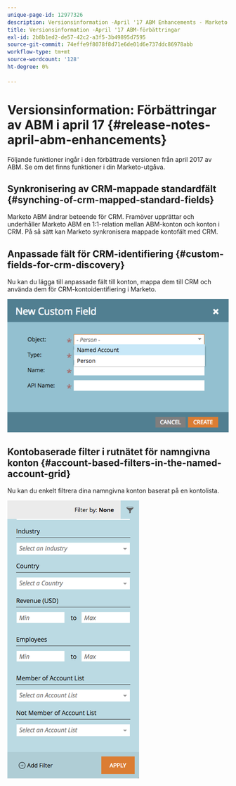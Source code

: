 ```yaml
---
unique-page-id: 12977326
description: Versionsinformation -April '17 ABM Enhancements - Marketo Docs - Produktdokumentation
title: Versionsinformation -April '17 ABM-förbättringar
exl-id: 2b8b1ed2-de57-42c2-a3f5-3b49895d7595
source-git-commit: 74effe9f8078f8d71e6de01d6e737ddc86978abb
workflow-type: tm+mt
source-wordcount: '128'
ht-degree: 0%

---
```


# Versionsinformation: Förbättringar av ABM i april 17 {#release-notes-april-abm-enhancements}

Följande funktioner ingår i den förbättrade versionen från april 2017 av ABM. Se om det finns funktioner i din Marketo-utgåva.

## Synkronisering av CRM-mappade standardfält {#synching-of-crm-mapped-standard-fields}

Marketo ABM ändrar beteende för CRM. Framöver upprättar och underhåller Marketo ABM en 1:1-relation mellan ABM-konton och konton i CRM. På så sätt kan Marketo synkronisera mappade kontofält med CRM.

## Anpassade fält för CRM-identifiering {#custom-fields-for-crm-discovery}

Nu kan du lägga till anpassade fält till konton, mappa dem till CRM och använda dem för CRM-kontoidentifiering i Marketo.

![](assets/new-custom-field.png)

## Kontobaserade filter i rutnätet för namngivna konton {#account-based-filters-in-the-named-account-grid}

Nu kan du enkelt filtrera dina namngivna konton baserat på en kontolista.

![](assets/named-account-filters.png)
